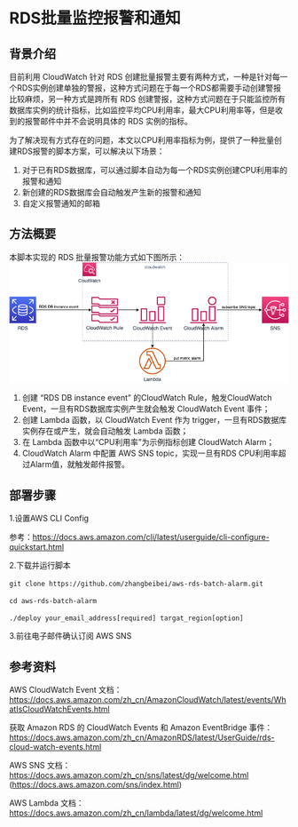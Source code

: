 # RDS批量监控报警和通知

## 背景介绍

目前利用 CloudWatch 针对 RDS 创建批量报警主要有两种方式，一种是针对每一个RDS实例创建单独的警报，这种方式问题在于每一个RDS都需要手动创建警报比较麻烦，另一种方式是跨所有 RDS 创建警报，这种方式问题在于只能监控所有数据库实例的统计指标，比如监控平均CPU利用率，最大CPU利用率等，但是收到的报警邮件中并不会说明具体的 RDS 实例的指标。

为了解决现有方式存在的问题，本文以CPU利用率指标为例，提供了一种批量创建RDS报警的脚本方案，可以解决以下场景：

1. 对于已有RDS数据库，可以通过脚本自动为每一个RDS实例创建CPU利用率的报警和通知
2. 新创建的RDS数据库会自动触发产生新的报警和通知
3. 自定义报警通知的邮箱

## 方法概要

本脚本实现的 RDS 批量报警功能方式如下图所示：
![image](https://github.com/zhangbeibei/aws-rds-batch-alarm/blob/master/rds-batch-alarm.png)

1. 创建 “RDS DB instance event” 的CloudWatch Rule，触发CloudWatch Event，一旦有RDS数据库实例产生就会触发 CloudWatch Event 事件；
2. 创建 Lambda 函数，以 CloudWatch Event 作为 trigger，一旦有RDS数据库实例存在或产生，就会自动触发 Lambda 函数；
3. 在 Lambda 函数中以“CPU利用率”为示例指标创建 CloudWatch Alarm；
4. CloudWatch Alarm 中配置 AWS SNS topic，实现一旦有RDS CPU利用率超过Alarm值，就触发邮件报警。

## 部署步骤

1.设置AWS CLI Config

参考：https://docs.aws.amazon.com/cli/latest/userguide/cli-configure-quickstart.html

2.下载并运行脚本

`git clone https://github.com/zhangbeibei/aws-rds-batch-alarm.git`

`cd aws-rds-batch-alarm`

`./deploy your_email_address[required] targat_region[option]`

3.前往电子邮件确认订阅 AWS SNS 

## 参考资料
AWS CloudWatch Event 文档：https://docs.aws.amazon.com/zh_cn/AmazonCloudWatch/latest/events/WhatIsCloudWatchEvents.html

获取 Amazon RDS 的 CloudWatch Events 和 Amazon EventBridge 事件：https://docs.aws.amazon.com/zh_cn/AmazonRDS/latest/UserGuide/rds-cloud-watch-events.html

AWS SNS 文档：https://docs.aws.amazon.com/zh_cn/sns/latest/dg/welcome.html (https://docs.aws.amazon.com/sns/index.html)

AWS Lambda 文档：https://docs.aws.amazon.com/zh_cn/lambda/latest/dg/welcome.html

